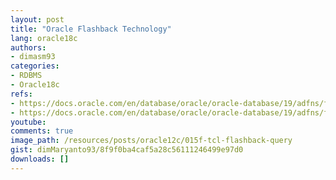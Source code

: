 ```yaml
---
layout: post
title: "Oracle Flashback Technology"
lang: oracle18c
authors:
- dimasm93
categories:
- RDBMS
- Oracle18c
refs: 
- https://docs.oracle.com/en/database/oracle/oracle-database/19/adfns/flashback.html#GUID-03D1CAAE-D940-444A-8771-B1BC636D105D
- https://docs.oracle.com/en/database/oracle/oracle-database/19/adfns/flashback.html#GUID-544C00A0-D4F5-4B32-BE2F-5332EDCDD039
youtube: 
comments: true
image_path: /resources/posts/oracle12c/015f-tcl-flashback-query
gist: dimMaryanto93/8f9f0ba4caf5a28c56111246499e97d0
downloads: []
---
```


